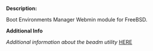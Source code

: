 **Description:**

 Boot Environments Manager Webmin module for FreeBSD.

**Additional Info**

 *Additional information about the beadm utility* <a href="https://www.freebsd.org/cgi/man.cgi?query=beadm">HERE</a>
